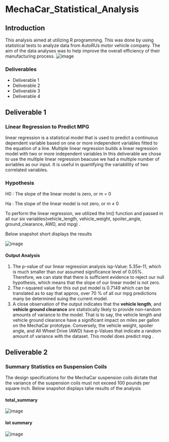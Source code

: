 # MechaCar_Statistical_Analysis
## Introduction
This analysis aimed at utilizing R programming. This was done by using statistical tests to analyze data from AutoRUs motor vehicle company. The aim of the data analyses was to help improve the overall efficiency of their manufacturing process.
![image](https://user-images.githubusercontent.com/89704371/178796608-a7a63108-0221-45a9-8682-a93efecbbc7f.png)

### Deliverables
* Deliverable 1
* Deliverable 2
* Deliverable 3
* Deliverable 4

## Deliverable 1
### Linear Regression to Predict MPG
linear regression is a statistical model that is used to predict a continuous dependent variable based on one or more independent variables fitted to the equation of a line. Multiple linear regression builds a linear regression model with two or more independent variables In this deliverable we chose to use the multiple linear regression beacuse we had a multiple number of avriables as our input. It is useful in quantifying the variablility of two correlated variables.

### Hypothesis
H0 : The slope of the linear model is zero, or m = 0

Ha : The slope of the linear model is not zero, or m ≠ 0

To perform the linear regression, we utilized the lm() function and passed in all our six variables(vehicle_length, vehicle_weight, spoiler_angle, ground_clearance, AWD, and mpg) .

Below snapshot short displays the results
 
![image](https://user-images.githubusercontent.com/89704371/178800500-9f12d60f-2649-4a83-a30c-e2b413081839.png)

#### Output Analysis
1. The p-value of our linear regression analysis isp-Value: 5.35e-11, which is much smaller than our assumed significance level of 0.05%. Therefore, we can state that there is sufficient evidence to reject our null hypothesis, which means that the slope of our linear model is not zero.
2. The r-squared value for this out put model is 0.7149 which can be translated as to say that approx, over 70 % of all our mpg predictions many be determined suing the current model.
3. A close observation of the output indicates that the **vehicle length**, and **vehicle ground clearance** are statistically likely to provide non-random amounts of variance to the model. That is to say, the vehicle length and vehicle ground clearance have a significant impact on miles per gallon on the MechaCar prototype. Conversely, the vehicle weight, spoiler angle, and All Wheel Drive (AWD) have p-Values that indicate a random amount of variance with the dataset. This model does predict mpg .


## Deliverable 2
### Summary Statistics on Suspension Coils
The design specifications for the MechaCar suspension coils dictate that the variance of the suspension coils must not exceed 100 pounds per square inch.  Below snapshot displays tahe results of the analysis

#### total_summary
![image](https://user-images.githubusercontent.com/89704371/178804045-f6a3e394-f6ee-4a6a-b948-90fa03c81004.png)


#### lot summary
![image](https://user-images.githubusercontent.com/89704371/178803864-9960f943-8ba6-46ac-96ce-f205eb7de197.png)


